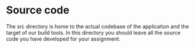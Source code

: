 # Source code

The src directory is home to the actual codebase of the application and the target of our build tools.
In this directory you should leave all the source code you have developed for your assignment. 
